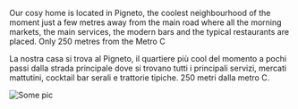 Our cosy home is located in Pigneto, the coolest neighbourhood of the moment just a few metres away from the main road where all the morning markets, the main services, the modern bars and the typical restaurants are placed. Only 250 metres from the Metro C

La nostra casa si trova al Pigneto, il quartiere più cool del momento a pochi passi dalla strada principale dove si trovano tutti i principali servizi, mercati mattutini, cocktail bar serali e trattorie tipiche. 250 metri dalla metro C.



![Some pic](https://images.theconversation.com/files/301743/original/file-20191114-26207-lray93.jpg?ixlib=rb-1.1.0&q=45&auto=format&w=926&fit=clip)